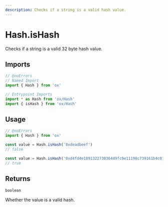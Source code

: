 ```yaml
---
description: Checks if a string is a valid hash value.
---
```


# Hash.isHash

Checks if a string is a valid 32 byte hash value.

## Imports

```ts twoslash
// @noErrors
// Named Import
import { Hash } from 'ox'

// Entrypoint Imports
import * as Hash from 'ox/Hash'
import { isHash } from 'ox/Hash'
```

## Usage

```ts twoslash
// @noErrors
import { Hash } from 'ox'

const value = Hash.isHash('0xdeadbeef')
// false

const value = Hash.isHash('0xd4fd4e189132273036449fc9e11198c739161b4c0116a9a2dccdfa1c492006f1')
// true
```

## Returns

`boolean`

Whether the value is a valid hash.
